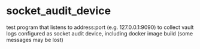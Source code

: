 # socket_audit_device
test program that listens to address:port (e.g. 127.0.0.1:9090) to collect vault logs configured as socket audit device, including docker image build (some messages may be lost)
